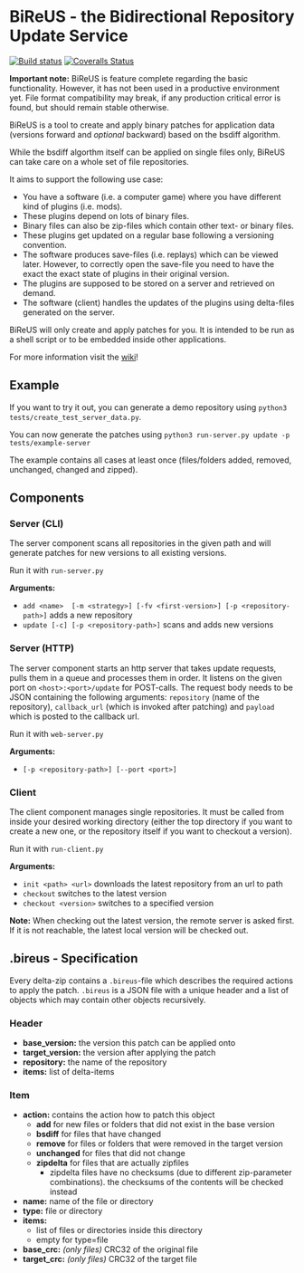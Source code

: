 # BiReUS - the Bidirectional Repository Update Service

[![Build status](https://travis-ci.org/Brutus5000/BiReUS.svg?branch=master)](https://travis-ci.org/Brutus5000/BiReUS) [![Coveralls Status](https://img.shields.io/coveralls/Brutus5000/BiReUS/master.svg)](https://coveralls.io/github/Brutus5000/BiReUS)

**Important note:** BiReUS is feature complete regarding the basic functionality. However, it has not been used in a productive environment yet. File format compatibility may break, if any production critical error is found, but should remain stable otherwise.


BiReUS is a tool to create and apply binary patches for application data (versions forward and _optional_ backward) based on the bsdiff algorithm.

While the bsdiff algorthm itself can be applied on single files only, BiReUS can take care on a whole set of file repositories.


It aims to support the following use case:

*	You have a software (i.e. a computer game) where you have different kind of plugins (i.e. mods).
*	These plugins depend on lots of binary files.
  *	Binary files can also be zip-files which contain other text- or binary files.
*	These plugins get updated on a regular base following a versioning convention.
*	The software produces save-files (i.e. replays) which can be viewed later. However, to correctly open the save-file you need to have the exact the exact state of plugins in their original version.
*	The plugins are supposed to be stored on a server and retrieved on demand.
*	The software (client) handles the updates of the plugins using delta-files generated on the server.

BiReUS will only create and apply patches for you. It is intended to be run as a shell script or to be embedded inside other applications.

For more information visit the [wiki](https://github.com/Brutus5000/BiReUS/wiki)!

## Example
If you want to try it out, you can generate a demo repository using `python3 tests/create_test_server_data.py`.

You can now generate the patches using `python3 run-server.py update -p tests/example-server`

The example contains all cases at least once (files/folders added, removed, unchanged, changed and zipped).


## Components

### Server (CLI)
The server component scans all repositories in the given path and will generate patches for new versions to all existing versions.

Run it with `run-server.py`

**Arguments:**
* `add <name>  [-m <strategy>] [-fv <first-version>] [-p <repository-path>]` adds a new repository
* `update [-c] [-p <repository-path>]` scans and adds new versions


### Server (HTTP)
The server component starts an http server that takes update requests, pulls them in a queue and processes them in order.
It listens on the given port on `<host>:<port>/update` for POST-calls. The request body needs to be JSON containing the following arguments: `repository` (name of the repository), `callback_url` (which is invoked after patching) and `payload` which is posted to the callback url.

Run it with `web-server.py`

**Arguments:**
* `[-p <repository-path>] [--port <port>]`


### Client

The client component manages single repositories. It must be called from inside your desired working directory (either the top directory if you want to create a new one, or the repository itself if you want to checkout a version).

Run it with `run-client.py`

**Arguments:**
* `init <path> <url>` downloads the latest repository from an url to path
* `checkout` switches to the latest version
* `checkout <version>` switches to a specified version

**Note:** When checking out the latest version, the remote server is asked first. If it is not reachable, the latest local version will be checked out.


## .bireus - Specification
Every delta-zip contains a `.bireus`-file which describes the required actions to apply the patch.
`.bireus` is a JSON file with a unique header and a list of objects which may contain other objects recursively.

### Header
- **base_version:** the version this patch can be applied onto
- **target_version:** the version after applying the patch
- **repository:** the name of the repository
- **items:** list of delta-items

### Item
- **action:** contains the action how to patch this object
  - **add** for new files or folders that did not exist in the base version
  - **bsdiff** for files that have changed
  - **remove** for files or folders that were removed in the target version
  - **unchanged** for files that did not change
  - **zipdelta** for files that are actually zipfiles
    - zipdelta files have no checksums (due to different zip-parameter combinations). the checksums of the contents will be checked instead
- **name:** name of the file or directory
- **type:** file or directory
- **items:**
  - list of files or directories inside this directory
  - empty for type=file
- **base_crc:** _(only files)_ CRC32 of the original file
- **target_crc:** _(only files)_ CRC32 of the target file
